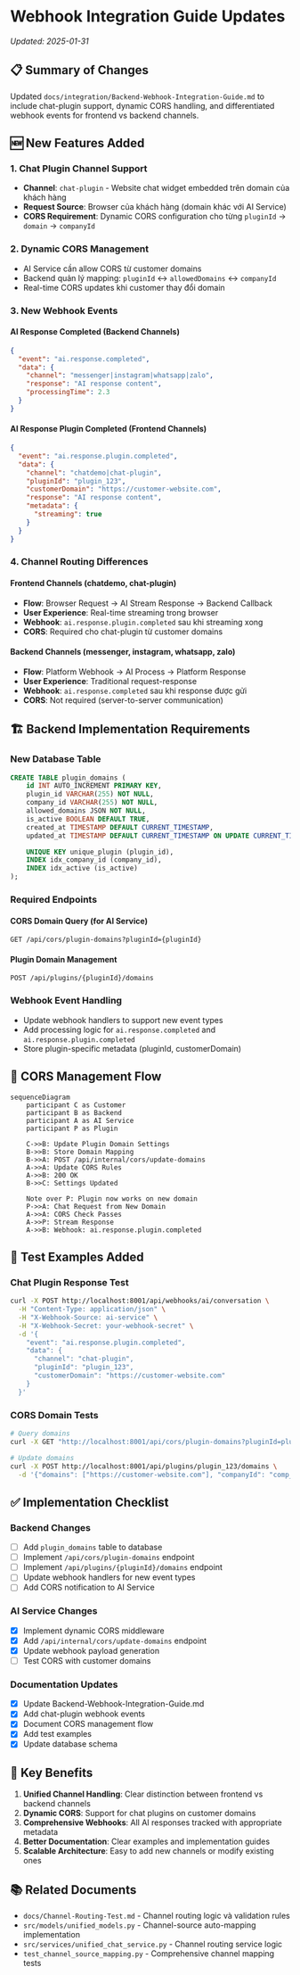 # Webhook Integration Guide Updates
*Updated: 2025-01-31*

## 📋 **Summary of Changes**

Updated `docs/integration/Backend-Webhook-Integration-Guide.md` to include chat-plugin support, dynamic CORS handling, and differentiated webhook events for frontend vs backend channels.

## 🆕 **New Features Added**

### **1. Chat Plugin Channel Support**
- **Channel**: `chat-plugin` - Website chat widget embedded trên domain của khách hàng
- **Request Source**: Browser của khách hàng (domain khác với AI Service)
- **CORS Requirement**: Dynamic CORS configuration cho từng `pluginId` → `domain` → `companyId`

### **2. Dynamic CORS Management**
- AI Service cần allow CORS từ customer domains
- Backend quản lý mapping: `pluginId` ↔ `allowedDomains` ↔ `companyId`
- Real-time CORS updates khi customer thay đổi domain

### **3. New Webhook Events**

#### **AI Response Completed (Backend Channels)**
```json
{
  "event": "ai.response.completed",
  "data": {
    "channel": "messenger|instagram|whatsapp|zalo",
    "response": "AI response content",
    "processingTime": 2.3
  }
}
```

#### **AI Response Plugin Completed (Frontend Channels)**
```json
{
  "event": "ai.response.plugin.completed",
  "data": {
    "channel": "chatdemo|chat-plugin",
    "pluginId": "plugin_123",
    "customerDomain": "https://customer-website.com",
    "response": "AI response content",
    "metadata": {
      "streaming": true
    }
  }
}
```

### **4. Channel Routing Differences**

#### **Frontend Channels** (chatdemo, chat-plugin)
- **Flow**: Browser Request → AI Stream Response → Backend Callback
- **User Experience**: Real-time streaming trong browser
- **Webhook**: `ai.response.plugin.completed` sau khi streaming xong
- **CORS**: Required cho chat-plugin từ customer domains

#### **Backend Channels** (messenger, instagram, whatsapp, zalo)
- **Flow**: Platform Webhook → AI Process → Platform Response
- **User Experience**: Traditional request-response
- **Webhook**: `ai.response.completed` sau khi response được gửi
- **CORS**: Not required (server-to-server communication)

## 🏗️ **Backend Implementation Requirements**

### **New Database Table**
```sql
CREATE TABLE plugin_domains (
    id INT AUTO_INCREMENT PRIMARY KEY,
    plugin_id VARCHAR(255) NOT NULL,
    company_id VARCHAR(255) NOT NULL,
    allowed_domains JSON NOT NULL,
    is_active BOOLEAN DEFAULT TRUE,
    created_at TIMESTAMP DEFAULT CURRENT_TIMESTAMP,
    updated_at TIMESTAMP DEFAULT CURRENT_TIMESTAMP ON UPDATE CURRENT_TIMESTAMP,

    UNIQUE KEY unique_plugin (plugin_id),
    INDEX idx_company_id (company_id),
    INDEX idx_active (is_active)
);
```

### **Required Endpoints**

#### **CORS Domain Query (for AI Service)**
```http
GET /api/cors/plugin-domains?pluginId={pluginId}
```

#### **Plugin Domain Management**
```http
POST /api/plugins/{pluginId}/domains
```

### **Webhook Event Handling**
- Update webhook handlers to support new event types
- Add processing logic for `ai.response.completed` and `ai.response.plugin.completed`
- Store plugin-specific metadata (pluginId, customerDomain)

## 🔄 **CORS Management Flow**

```mermaid
sequenceDiagram
    participant C as Customer
    participant B as Backend
    participant A as AI Service
    participant P as Plugin

    C->>B: Update Plugin Domain Settings
    B->>B: Store Domain Mapping
    B->>A: POST /api/internal/cors/update-domains
    A->>A: Update CORS Rules
    A->>B: 200 OK
    B->>C: Settings Updated

    Note over P: Plugin now works on new domain
    P->>A: Chat Request from New Domain
    A->>A: CORS Check Passes
    A->>P: Stream Response
    A->>B: Webhook: ai.response.plugin.completed
```

## 🧪 **Test Examples Added**

### **Chat Plugin Response Test**
```bash
curl -X POST http://localhost:8001/api/webhooks/ai/conversation \
  -H "Content-Type: application/json" \
  -H "X-Webhook-Source: ai-service" \
  -H "X-Webhook-Secret: your-webhook-secret" \
  -d '{
    "event": "ai.response.plugin.completed",
    "data": {
      "channel": "chat-plugin",
      "pluginId": "plugin_123",
      "customerDomain": "https://customer-website.com"
    }
  }'
```

### **CORS Domain Tests**
```bash
# Query domains
curl -X GET "http://localhost:8001/api/cors/plugin-domains?pluginId=plugin_123"

# Update domains
curl -X POST http://localhost:8001/api/plugins/plugin_123/domains \
  -d '{"domains": ["https://customer-website.com"], "companyId": "comp_456"}'
```

## ✅ **Implementation Checklist**

### **Backend Changes**
- [ ] Add `plugin_domains` table to database
- [ ] Implement `/api/cors/plugin-domains` endpoint
- [ ] Implement `/api/plugins/{pluginId}/domains` endpoint
- [ ] Update webhook handlers for new event types
- [ ] Add CORS notification to AI Service

### **AI Service Changes**
- [x] Implement dynamic CORS middleware
- [x] Add `/api/internal/cors/update-domains` endpoint
- [x] Update webhook payload generation
- [ ] Test CORS with customer domains

### **Documentation Updates**
- [x] Update Backend-Webhook-Integration-Guide.md
- [x] Add chat-plugin webhook events
- [x] Document CORS management flow
- [x] Add test examples
- [x] Update database schema

## 🎯 **Key Benefits**

1. **Unified Channel Handling**: Clear distinction between frontend vs backend channels
2. **Dynamic CORS**: Support for chat plugins on customer domains
3. **Comprehensive Webhooks**: All AI responses tracked with appropriate metadata
4. **Better Documentation**: Clear examples and implementation guides
5. **Scalable Architecture**: Easy to add new channels or modify existing ones

## 📚 **Related Documents**

- `docs/Channel-Routing-Test.md` - Channel routing logic và validation rules
- `src/models/unified_models.py` - Channel-source auto-mapping implementation
- `src/services/unified_chat_service.py` - Channel routing service logic
- `test_channel_source_mapping.py` - Comprehensive channel mapping tests
